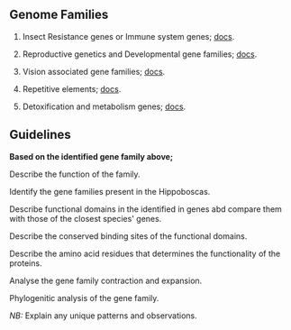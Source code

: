 ## Genome Families

1. Insect Resistance genes or Immune system genes; [docs](https://docs.google.com/document/d/1GIOjZ4dExAvTvxDsLSs4aqz4ax7AAKYQg_aZ1VNvgOM/edit?usp=sharing).

2. Reproductive genetics and Developmental gene families; [docs](https://docs.google.com/document/d/1zsmjL4Bfx7D4TB61_8JpkDRizeVoFDjaBIfx0WjYYWA/edit?usp=sharing). 

3. Vision associated gene families; [docs](https://docs.google.com/document/d/1QWInj0DvAQGOPDH9zqQld6g5DbUI5aSdN5qBucjBIw4/edit?usp=sharing).

4. Repetitive elements; [docs](https://docs.google.com/document/d/1Slf_13g1VJ2JsceaZeFlxKaYqvvFomNb0qV0b-smLoU/edit?usp=sharing).

5. Detoxification and metabolism genes; [docs](https://docs.google.com/document/d/1lgacWPjFEO4ux8YGteDmwEUDA8vQ4iCCeFL2e-M99u0/edit?usp=sharing).

## Guidelines

**Based on the identified gene family above;** 

Describe the function of the family.

Identify the gene families present in the Hippoboscas.

Describe functional domains in the identified in genes abd compare them with those of the closest species' genes.

Describe the conserved binding sites of the functional domains.

Describe the amino acid residues that determines the functionality of the proteins.

Analyse the gene family contraction and expansion.

Phylogenitic analysis of the gene family.

_NB:_ Explain any unique patterns and observations.
